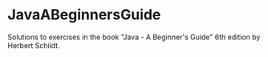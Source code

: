 JavaABeginnersGuide
===================

Solutions to exercises in the book "Java - A Beginner's Guide" 6th edition by Herbert Schildt.

